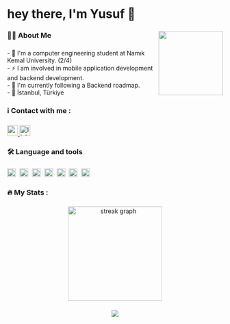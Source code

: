 <h1 align="left">hey there, I'm Yusuf 👋</h1>

###

<img align="right" height="150" src="https://media.giphy.com/media/FspLvJQlQACXu/giphy.gif"  />

###

<h3 align="left">👩‍💻  About Me</h3>

###

<p align="left">- 🎒 I'm a computer engineering student at Namık Kemal University. (2/4)<br>- ⚡ I am involved in mobile application development and backend development.<br>- 🦿 I'm currently following a Backend roadmap.<br>- 📍  İstanbul, Türkiye</p>

###


<h3 align="left">ℹ️ Contact with me :</h3>

###

<div align="left">
  <a href="mailto:yusuftalhaklc@gmail.com" target="_blank">
    <img src="https://img.shields.io/static/v1?message=Gmail&logo=gmail&label=&color=D14836&logoColor=white&labelColor=&style=for-the-badge" height="25" alt="gmail logo"  />
  </a>
  <a href="https://www.linkedin.com/in/yusuftalhaklc/" target="_blank">
    <img src="https://img.shields.io/static/v1?message=LinkedIn&logo=linkedin&label=&color=0077B5&logoColor=white&labelColor=&style=for-the-badge" height="25" alt="linkedin logo"  />
  </a>
</div>

###

<h3 align="left">🛠 Language and tools</h3>

###

<div align="left">
  <img src="https://img.shields.io/badge/Android-3DDC84?logo=android&logoColor=black&style=for-the-badge" height="20" alt="android logo"  />
  <img width="1" />
  <img src="https://img.shields.io/badge/Flutter-02569B?logo=flutter&logoColor=white&style=for-the-badge" height="20" alt="flutter logo"  />
  <img width="1" />
  <img src="https://img.shields.io/badge/Python-3776AB?logo=python&logoColor=white&style=for-the-badge" height="20" alt="python logo"  />
  <img width="1" />
  <img src="https://img.shields.io/badge/FastAPI-009688?logo=fastapi&logoColor=white&style=for-the-badge" height="20" alt="fastapi logo"  />
  <img width="1" />
  <img src="https://img.shields.io/badge/Firebase-FFCA28?logo=firebase&logoColor=black&style=for-the-badge" height="20" alt="firebase logo"  />
  <img width="1" />
  <img src="https://img.shields.io/badge/PostgreSQL-4169E1?logo=postgresql&logoColor=white&style=for-the-badge" height="20" alt="postgresql logo"  />
  <img width="1" />
  <img src="https://img.shields.io/badge/Postman-FF6C37?logo=postman&logoColor=black&style=for-the-badge" height="20" alt="postman logo"  />
</div>

###

<h3 align="left">🔥   My Stats :</h3>

###

<div align="center">
  <img src="https://streak-stats.demolab.com?user=yusuftalhaklc&locale=en&mode=daily&theme=dark&hide_border=false&border_radius=5&order=3" height="220" alt="streak graph"  />
</div>

###

<div align="center">
  <img src="https://visitor-badge.laobi.icu/badge?page_id=yusuftalhaklc.yusuftalhaklc&"  />
</div>
